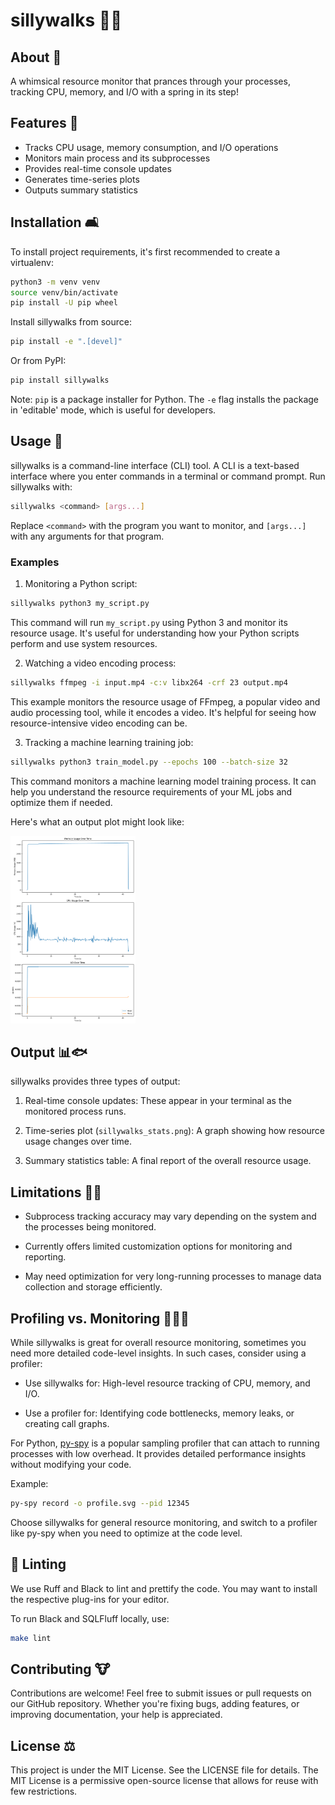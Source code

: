 # sillywalks 🎩👞

## About 🦜

A whimsical resource monitor that prances through your processes,
tracking CPU, memory, and I/O with a spring in its step!

## Features 🧀

- Tracks CPU usage, memory consumption, and I/O operations
- Monitors main process and its subprocesses
- Provides real-time console updates
- Generates time-series plots
- Outputs summary statistics

## Installation 🛋️

To install project requirements, it's first recommended to create a
virtualenv:

```bash
python3 -m venv venv
source venv/bin/activate
pip install -U pip wheel
```

Install sillywalks from source:

```bash
pip install -e ".[devel]"
```

Or from PyPI:

```bash
pip install sillywalks
```

Note: `pip` is a package installer for Python. The `-e` flag installs
the package in 'editable' mode, which is useful for developers.

## Usage 🥥

sillywalks is a command-line interface (CLI) tool. A CLI is a
text-based interface where you enter commands in a terminal or command
prompt. Run sillywalks with:

```bash
sillywalks <command> [args...]
```

Replace `<command>` with the program you want to monitor, and
`[args...]` with any arguments for that program.

### Examples

1. Monitoring a Python script:

```bash
sillywalks python3 my_script.py
```

This command will run `my_script.py` using Python 3 and monitor its
resource usage. It's useful for understanding how your Python scripts
perform and use system resources.

2. Watching a video encoding process:

```bash
sillywalks ffmpeg -i input.mp4 -c:v libx264 -crf 23 output.mp4
```

This example monitors the resource usage of FFmpeg, a popular video
and audio processing tool, while it encodes a video. It's helpful for
seeing how resource-intensive video encoding can be.

3. Tracking a machine learning training job:

```bash
sillywalks python3 train_model.py --epochs 100 --batch-size 32
```

This command monitors a machine learning model training process. It
can help you understand the resource requirements of your ML jobs and
optimize them if needed.

Here's what an output plot might look like:

<a href="https://github.com/dnouri/sillywalks/blob/main/assets/process_stats.png">
  <img src="https://github.com/dnouri/sillywalks/blob/main/assets/process_stats.png" alt="Example plot" style="height: 300px;"/>
</a>

## Output 📊🐟

sillywalks provides three types of output:

1. Real-time console updates: These appear in your terminal as the
   monitored process runs.

2. Time-series plot (`sillywalks_stats.png`): A graph showing how
   resource usage changes over time.

3. Summary statistics table: A final report of the overall resource
   usage.

## Limitations 🦸‍♂️

- Subprocess tracking accuracy may vary depending on the system and
  the processes being monitored.

- Currently offers limited customization options for monitoring and
  reporting.

- May need optimization for very long-running processes to manage data
  collection and storage efficiently.

## Profiling vs. Monitoring 🕵️‍♂️🧠

While sillywalks is great for overall resource monitoring, sometimes
you need more detailed code-level insights. In such cases, consider
using a profiler:

- Use sillywalks for: High-level resource tracking of CPU, memory, and
I/O.

- Use a profiler for: Identifying code bottlenecks, memory leaks, or
creating call graphs.

For Python, [py-spy](https://github.com/benfred/py-spy) is a popular
sampling profiler that can attach to running processes with low
overhead. It provides detailed performance insights without modifying
your code.

Example:

```bash
py-spy record -o profile.svg --pid 12345
```

Choose sillywalks for general resource monitoring, and switch to a
profiler like py-spy when you need to optimize at the code level.

## 🧹 Linting

We use Ruff and Black to lint and prettify the code.  You may want to
install the respective plug-ins for your editor.

To run Black and SQLFluff locally, use:

```bash
make lint
```

## Contributing 🐮

Contributions are welcome! Feel free to submit issues or pull requests
on our GitHub repository. Whether you're fixing bugs, adding features,
or improving documentation, your help is appreciated.

## License ⚖️

This project is under the MIT License. See the LICENSE file for
details. The MIT License is a permissive open-source license that
allows for reuse with few restrictions.
